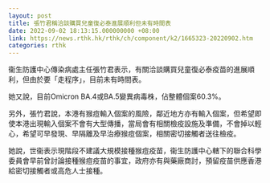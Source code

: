 ```yaml
---
layout: post
title: 張竹君稱洽談購買兒童復必泰進展順利但未有時間表
date: 2022-09-02 18:13:15.000000000 +08:00
link: https://news.rthk.hk/rthk/ch/component/k2/1665323-20220902.htm
categories: rthk
---
```


衞生防護中心傳染病處主任張竹君表示，有關洽談購買兒童復必泰疫苗的進展順利，但由於要「走程序」，目前未有時間表。

她又說，目前Omicron BA.4或BA.5變異病毒株，佔整體個案60.3%。

另外，張竹君說，本港有猴痘輸入個案的風險，鄰近地方亦有輸入個案，但希望即使本港出現輸入個案不會有大型傳播，當局會有相關檢疫設施及準備，不會掉以輕心，希望可早發現、早隔離及早治療猴痘個案，相關密切接觸者送往檢疫。

她說，世衞表示現階段不建議大規模接種猴痘疫苗，衞生防護中心轄下的聯合科學委員會早前曾討論接種猴痘疫苗的事宜，政府亦有與藥廠商討，預留疫苗供應香港給密切接觸者或高危人士接種。
